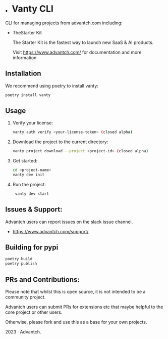 # <img style="margin-right: 2px; margin-top: 10px" alt="logo" height="12" width="12" src="https://cdn.advantch.com/static/images/logo.png"> Vanty CLI

CLI for managing projects from advantch.com including:

- TheStarter Kit

   The Starter Kit is the fastest way to launch new SaaS & AI products.

   Visit https://www.advantch.com/ for documentation and more information

## Installation

We recommend using poetry to install vanty:

```bash
poetry install vanty
```

## Usage

1. Verify your license:

   ```bash
   vanty auth verify <your-license-token> (closed alpha)
   ```

2. Download the project to the current directory:

   ```bash
   vanty project download --project <project-id> (closed alpha)
   ```

3. Get started:

   ```bash
   cd <project-name>
   vanty dev init
   ```

4. Run the project:

   ```bash
    vanty dev start
    ```

## Issues & Support:

Advantch users can report issues on the slack issue channel.

- https://www.advantch.com/support/

## Building for pypi

```bash
poetry build
poetry publish
```

## PRs and Contributions:

Please note that whilst this is open source, it is not intended to be a community project.

Advantch users can submit PRs for extensions etc that maybe helpful to the core project or other users.

Otherwise, please fork and use this as a base for your own projects.

2023 &centerdot; Advantch.
